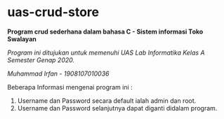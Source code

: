 # uas-crud-store
**Program crud sederhana dalam bahasa C - Sistem informasi Toko Swalayan**

*Program ini ditujukan untuk memenuhi UAS Lab Informatika Kelas A Semester Genap 2020.*

*Muhammad Irfan - 1908107010036*

Beberapa Informasi mengenai program ini :
1. Username dan Password secara default ialah admin dan root.
2. Username dan Password selanjutnya dapat diganti didalam program.
